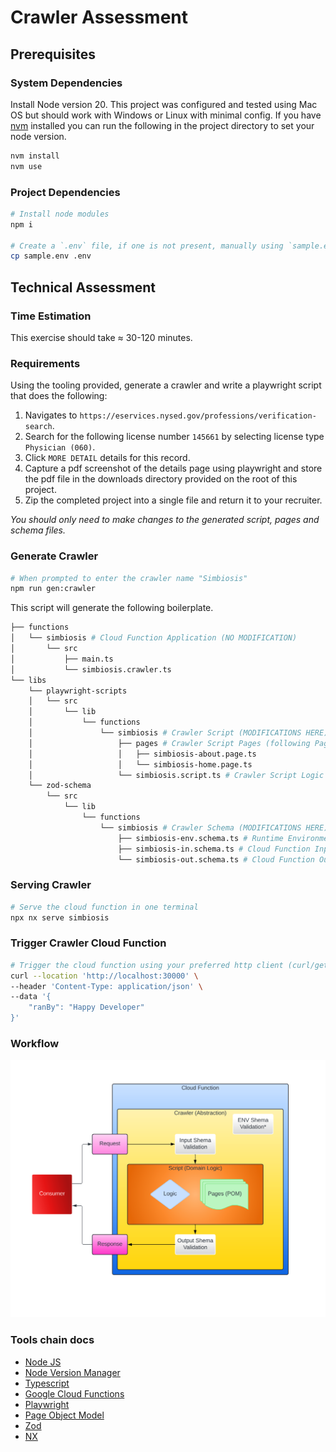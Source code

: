 # Crawler Assessment

## Prerequisites

### System Dependencies

Install Node version 20. This project was configured and tested using Mac OS but should work with Windows or Linux with minimal config. If you have [nvm](https://formulae.brew.sh/formula/nvm) installed you can run the following in the project directory to set your node version.

```sh
nvm install
nvm use
```

### Project Dependencies

```sh
# Install node modules
npm i

# Create a `.env` file, if one is not present, manually using `sample.env` or with the script below.
cp sample.env .env
```

## Technical Assessment

### Time Estimation

This exercise should take ≈ 30-120 minutes.

### Requirements

Using the tooling provided, generate a crawler and write a playwright script that does the following:

1. Navigates to `https://eservices.nysed.gov/professions/verification-search`.
2. Search for the following license number `145661` by selecting license type `Physician (060)`.
3. Click `MORE DETAIL` details for this record.
4. Capture a pdf screenshot of the details page using playwright and store the pdf file in the downloads directory provided on the root of this project.
5. Zip the completed project into a single file and return it to your recruiter.

_You should only need to make changes to the generated script, pages and schema files._

### Generate Crawler

```sh
# When prompted to enter the crawler name "Simbiosis"
npm run gen:crawler
```

This script will generate the following boilerplate.

```sh
├── functions
│   └── simbiosis # Cloud Function Application (NO MODIFICATION)
│       └── src
│           ├── main.ts
│           └── simbiosis.crawler.ts 
└── libs
    └── playwright-scripts
    │   └── src
    │       └── lib
    │           └── functions
    │               └── simbiosis # Crawler Script (MODIFICATIONS HERE)
    │                   ├── pages # Crawler Script Pages (following Page Object Model)
    │                   │   ├── simbiosis-about.page.ts
    │                   │   └── simbiosis-home.page.ts
    │                   └── simbiosis.script.ts # Crawler Script Logic
    └── zod-schema
        └── src
            └── lib
                └── functions
                    └── simbiosis # Crawler Schema (MODIFICATIONS HERE)
                        ├── simbiosis-env.schema.ts # Runtime Environmental Variable Schema
                        ├── simbiosis-in.schema.ts # Cloud Function Input Schema
                        └── simbiosis-out.schema.ts # Cloud Function Output Schema
```

### Serving Crawler

```sh
# Serve the cloud function in one terminal
npx nx serve simbiosis
```

### Trigger Crawler Cloud Function

```sh
# Trigger the cloud function using your preferred http client (curl/get/postman)
curl --location 'http://localhost:30000' \
--header 'Content-Type: application/json' \
--data '{
    "ranBy": "Happy Developer"
}'
```

### Workflow

![Crawler Workflow](flow.png)

### Tools chain docs

- [Node JS](https://nodejs.org/en)
- [Node Version Manager](https://github.com/nvm-sh/nvm)
- [Typescript](https://www.typescriptlang.org)
- [Google Cloud Functions](https://github.com/GoogleCloudPlatform/functions-framework-nodejs)
- [Playwright](https://playwright.dev/docs/intro)
- [Page Object Model](https://playwright.dev/docs/pom)
- [Zod](https://zod.dev)
- [NX](https://nx.dev/getting-started/intro)